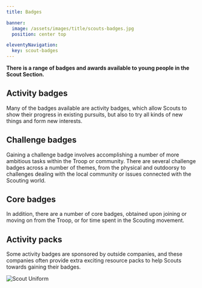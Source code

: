 ```yaml
---
title: Badges

banner: 
  image: /assets/images/title/scouts-badges.jpg
  position: center top

eleventyNavigation:
  key: scout-badges
---
```


**There is a range of badges and awards available to young people in the Scout Section.**

## Activity badges
Many of the badges available are activity badges, which allow Scouts to show their progress in existing pursuits, but also to try all kinds of new things and form new interests.

## Challenge badges
Gaining a challenge badge involves accomplishing a number of more ambitious tasks within the Troop or community. There are several challenge badges across a number of themes, from the physical and outdoorsy to challenges dealing with the local community or issues connected with the Scouting world.

## Core badges
In addition, there are a number of core badges, obtained upon joining or moving on from the Troop, or for time spent in the Scouting movement.

## Activity packs
Some activity badges are sponsored by outside companies, and these companies often provide extra exciting resource packs to help Scouts towards gaining their badges.

![Scout Uniform](/assets/images/uniform/scout-uniform.png)
